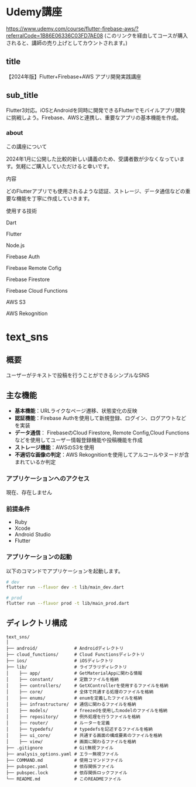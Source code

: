 # Udemy講座
https://www.udemy.com/course/flutter-firebase-aws/?referralCode=1B86E06336C03FD7AE08
(このリンクを経由してコースが購入されると、講師の売り上げとしてカウントされます。)

## title
【2024年版】Flutter+Firebase+AWS アプリ開発実践講座

## sub_title
Flutter3対応。iOSとAndroidを同時に開発できるFlutterでモバイルアプリ開発に挑戦しよう。Firebase、AWSと連携し、重要なアプリの基本機能を作成。

### about
この講座について

2024年1月に公開した比較的新しい講義のため、受講者数が少なくなっています。気軽にご購入していただけると幸いです。

内容

どのFlutterアプリでも使用されるような認証、ストレージ、データ通信などの重要な機能を丁寧に作成していきます。

使用する技術

Dart

Flutter

Node.js

Firebase Auth

Firebase Remote Cofig

Firebase Firestore

Firebase Cloud Functions

AWS S3

AWS Rekognition

# text_sns

## 概要
ユーザーがテキストで投稿を行うことができるシンプルなSNS
## 主な機能

- **基本機能**：URLライクなページ遷移、状態変化の反映
- **認証機能**：Firebase Authを使用して新規登録、ログイン、ログアウトなどを実装
- **データ通信**： FirebaseのCloud Firestore, Remote Config,Cloud Functionsなどを使用してユーザー情報登録機能や投稿機能を作成
- **ストレージ機能**：AWSのS3を使用
- **不適切な画像の判定**：AWS Rekognitionを使用してアルコールやヌードが含まれているか判定

### アプリケーションへのアクセス

現在、存在しません

### 前提条件

- Ruby
- Xcode
- Android Studio
- Flutter
### アプリケーションの起動

以下のコマンドでアプリケーションを起動します。

```bash
# dev
flutter run --flavor dev -t lib/main_dev.dart

# prod
flutter run --flavor prod -t lib/main_prod.dart
```

## ディレクトリ構成

```
text_sns/
│
├── android/              # Androidディレクトリ
├── cloud_functions/      # Cloud Functionsディレクトリ
├── ios/                  # iOSディレクトリ
├── lib/                  # ライブラリディレクトリ
│    ├── app/             # GetMaterialAppに関わる情報
│    ├── constant/        # 定数ファイルを格納
│    ├── controllers/     # GetXControllerを使用するファイルを格納
│    ├── core/            # 全体で共通する処理のファイルを格納
│    ├── enums/           # enumを定義したファイルを格納
│    ├── infrastructure/  # 通信に関わるファイルを格納
│    ├── models/          # freezedを使用したmodelのファイルを格納
│    ├── repository/      # 例外処理を行うファイルを格納
│    ├── router/          # ルーターを定義
│    ├── typedefs/        # typedefsを記述するファイルを格納
│    ├── ui_core/         # 共通する画面の構成要素のファイルを格納
│    ├── view/            # 画面に関わるファイルを格納
├── .gitignore            # Git無視ファイル
├── analysis_options.yaml # エラー無視ファイル
├── COMMAND.md            # 使用コマンドファイル
├── pubspec.yaml          # 依存関係ファイル
├── pubspec.lock          # 依存関係ロックファイル
└── README.md             # このREADMEファイル
```